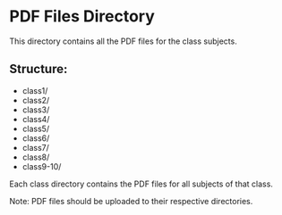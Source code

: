 
# PDF Files Directory

This directory contains all the PDF files for the class subjects.

## Structure:
- class1/
- class2/
- class3/
- class4/
- class5/
- class6/
- class7/
- class8/
- class9-10/

Each class directory contains the PDF files for all subjects of that class.

Note: PDF files should be uploaded to their respective directories.
